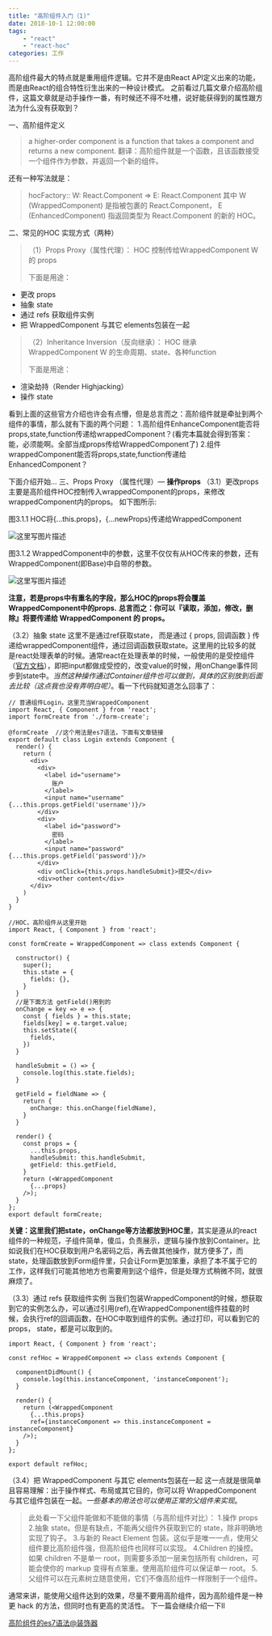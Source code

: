 ```yaml
---
title: "高阶组件入门（1)"
date: 2018-10-1 12:00:00
tags: 
	- "react"
	- "react-hoc"
categories: 工作
---
```



高阶组件最大的特点就是重用组件逻辑。它并不是由React API定义出来的功能，而是由React的组合特性衍生出来的一种设计模式。
之前看过几篇文章介绍高阶组件，这篇文章就是动手操作一番，有时候还不得不吐槽，说好能获得到的属性跟方法为什么没有获取到？

<!-- more -->

一、高阶组件定义

> a higher-order component is a function that takes a component and returns a new component.
> 翻译：高阶组件就是一个函数，且该函数接受一个组件作为参数，并返回一个新的组件。

还有一种写法就是：

> hocFactory:: W: React.Component => E: React.Component
> 其中 W (WrappedComponent) 是指被包裹的 React.Component，
> E (EnhancedComponent) 指返回类型为 React.Component 的新的 HOC。

二、常见的HOC 实现方式（两种）

> （1）Props Proxy（属性代理）： HOC 控制传给WrappedComponent W 的 props
> 
> 下面是用途：

 - 更改 props 
 - 抽象 state 
 - 通过 refs 获取组件实例 
 - 把 WrappedComponent 与其它 elements包装在一起

> （2）Inheritance Inversion（反向继承）： HOC 继承WrappedComponent W 的生命周期、state、各种function
> 
> 下面是用途：

 - 渲染劫持（Render Highjacking）
 -  操作 state


看到上面的这些官方介绍也许会有点懵，但是总言而之：高阶组件就是牵扯到两个组件的事情，那么就有下面的两个问题：
1.高阶组件EnhanceComponent能否将props,state,function传递给wrappedComponent？(看完本篇就会得到答案：能，必须能啊。全部当成props传给WrappedComponent了)
2.组件wrappedComponent能否将props,state,function传递给EnhancedComponent？

下面介绍开始...
三、Props Proxy （属性代理）— **操作props**
（3.1）更改props
主要是高阶组件HOC控制传入wrappedComponent的props，来修改wrappedComponent内的props。
如下图所示:

图3.1.1
HOC将{...this.props}，{...newProps}传递给WrappedComponent

![这里写图片描述](http://img.blog.csdn.net/20171102212149019?watermark/2/text/aHR0cDovL2Jsb2cuY3Nkbi5uZXQvd2FuZGVyX3Bvb2w=/font/5a6L5L2T/fontsize/400/fill/I0JBQkFCMA==/dissolve/70/gravity/SouthEast)

图3.1.2
WrappedComponent中的参数，这里不仅仅有从HOC传来的参数，还有WrappedComponent(即Base)中自带的参数。

![这里写图片描述](http://img.blog.csdn.net/20171102212305710?watermark/2/text/aHR0cDovL2Jsb2cuY3Nkbi5uZXQvd2FuZGVyX3Bvb2w=/font/5a6L5L2T/fontsize/400/fill/I0JBQkFCMA==/dissolve/70/gravity/SouthEast)

**注意，若是props中有重名的字段，那么HOC的props将会覆盖WrappedComponent中的props.**
**总言而之：你可以『读取，添加，修改，删除』将要传递给 WrappedComponent 的 props。**

（3.2）抽象 state 
这里不是通过ref获取state， 而是通过 { props, 回调函数 } 传递给wrappedComponent组件，通过回调函数获取state。这里用的比较多的就是react处理表单的时候。通常react在处理表单的时候，一般使用的是受控组件（[官方文档](https://reactjs.org/docs/forms.html#controlled-components)），即把input都做成受控的，改变value的时候，用onChange事件同步到state中。*当然这种操作通过Container组件也可以做到，具体的区别放到后面去比较（这点我也没有弄明白呢）*。看一下代码就知道怎么回事了：

```
// 普通组件Login，这里充当WrappedComponent
import React, { Component } from 'react';
import formCreate from './form-create';

@formCreate  //这个用法是es7语法，下面有文章链接
export default class Login extends Component {
  render() {
    return (
      <div>
        <div>
          <label id="username">
            账户
          </label>
          <input name="username" {...this.props.getField('username')}/>
        </div>
        <div>
          <label id="password">
            密码
          </label>
          <input name="password" {...this.props.getField('password')}/>
        </div>
        <div onClick={this.props.handleSubmit}>提交</div>
        <div>other content</div>
      </div>
    )
  }
}

//HOC，高阶组件从这里开始
import React, { Component } from 'react';

const formCreate = WrappedComponent => class extends Component {

  constructor() {
    super();
    this.state = {
      fields: {},
    }
  }
  //是下面方法 getField()用到的
  onChange = key => e => {
    const { fields } = this.state;
    fields[key] = e.target.value;
    this.setState({
      fields,
    })
  }
  
  handleSubmit = () => {
    console.log(this.state.fields);
  }
  
  getField = fieldName => {
    return {
      onChange: this.onChange(fieldName),
    }
  }
  
  render() {
    const props = {
      ...this.props,
      handleSubmit: this.handleSubmit,
      getField: this.getField,
    }
    return (<WrappedComponent
      {...props}
    />);
  }
};
export default formCreate;
```
**关键：这里我们把state，onChange等方法都放到HOC里**，其实是遵从的react组件的一种规范，子组件简单，傻瓜，负责展示，逻辑与操作放到Container。比如说我们在HOC获取到用户名密码之后，再去做其他操作，就方便多了，而state，处理函数放到Form组件里，只会让Form更加笨重，承担了本不属于它的工作，这样我们可能其他地方也需要用到这个组件，但是处理方式稍微不同，就很麻烦了。

（3.3）通过 refs 获取组件实例
当我们包装WrappedComponent的时候，想获取到它的实例怎么办，可以通过引用(ref),在WrappedComponent组件挂载的时候，会执行ref的回调函数，在HOC中取到组件的实例。通过打印，可以看到它的props， state，都是可以取到的。

```
import React, { Component } from 'react';

const refHoc = WrappedComponent => class extends Component {

  componentDidMount() {
    console.log(this.instanceComponent, 'instanceComponent');
  }

  render() {
    return (<WrappedComponent
      {...this.props}
      ref={instanceComponent => this.instanceComponent = instanceComponent}
    />);
  }
};

export default refHoc;
```
（3.4）把 WrappedComponent 与其它 elements包装在一起
这一点就是很简单且容易理解：出于操作样式、布局或其它目的，你可以将 WrappedComponent 与其它组件包装在一起。*一些基本的用法也可以使用正常的父组件来实现*。

> 此处看一下父组件能做和不能做的事情（与高阶组件对比）：
>1.操作 props
>2.抽象 state。但是有缺点，不能再父组件外获取到它的 state，除非明确地实现了钩子。
>3.与新的 React Element 包装。这似乎是唯一一点，使用父组件要比高阶组件强，但高阶组件也同样可以实现。
>4.Children 的操控。如果 children 不是单一 root，则需要多添加一层来包括所有 children，可能会使你的 markup 变得有点笨重。使用高阶组件可以保证单一 root。
>5.父组件可以在元素树立随意使用，它们不像高阶组件一样限制于一个组件。

通常来讲，能使用父组件达到的效果，尽量不要用高阶组件，因为高阶组件是一种更 hack 的方法，但同时也有更高的灵活性。
下一篇会继续介绍一下II

[高阶组件的es7语法@装饰器](https://github.com/iuap-design/blog/issues/128)

